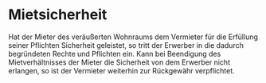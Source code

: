 # Mietsicherheit

Hat der Mieter des veräußerten Wohnraums dem Vermieter für die Erfüllung seiner Pflichten Sicherheit geleistet, so tritt der Erwerber in die dadurch begründeten Rechte und Pflichten ein. Kann bei Beendigung des Mietverhältnisses der Mieter die Sicherheit von dem Erwerber nicht erlangen, so ist der Vermieter weiterhin zur Rückgewähr verpflichtet. 

